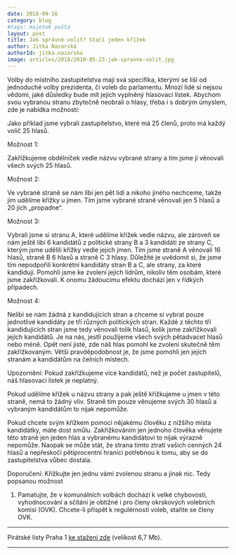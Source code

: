 ```yaml
---
date: 2018-09-16
category: blog
#tags: majetek pošta
layout: post
title: Jak správně volit? Stačí jeden křížek
author: Jitka Nazarská
authorId: jitka.nazarska
image: articles/2018/2018-05-23-jak-spravne-volit.jpg
---
```


Volby do místního zastupitelstva mají svá specifika, kterými se liší od
jednoduché volby prezidenta, či voleb do parlamentu. Mnozí lidé si nejsou
vědomi, jaké důsledky bude mít jejich vyplněný hlasovací lístek.  Abychom
svou vybranou stranu zbytečně neobrali o hlasy, třeba i s&nbsp;dobrým úmyslem,
zde je nabídka možností:

Jako příklad jsme vybrali zastupitelstvo, které má 25 členů, proto má každý
volič 25&nbsp;hlasů.

Možnost&nbsp;1:

Zakřížkujeme obdélníček vedle názvu vybrané strany a tím jsme jí věnovali
všech svých 25&nbsp;hlasů.

Možnost&nbsp;2:

Ve vybrané straně se nám líbí jen pět lidí a nikoho jiného nechceme, takže
jim udělíme křížky u&nbsp;jmen. Tím jsme vybrané straně věnovali jen 5 hlasů a 20
jich „propadne“.

Možnost&nbsp;3:

Vybrali jsme si stranu A, které udělíme křížek vedle názvu, ale zároveň se
nám ještě líbí 6 kandidátů z politické strany B a 3 kandidáti ze strany C,
kterým jsme udělili křížky vedle jejich jmen. Tím jsme straně A věnovali 16&nbsp;
hlasů, straně B 6&nbsp;hlasů a straně C 3&nbsp;hlasy. Důležité je uvědomit si, že jsme
tím nepodpořili konkrétní kandidáty stran B a C, ale strany, za které
kandidují. Pomohli jsme ke zvolení jejich lídrům, nikoliv těm osobám, které
jsme zakřížkovali. K onomu žádoucímu efektu dochází jen v řídkých případech.

Možnost&nbsp;4:

Nelíbí se nám žádná z&nbsp;kandidujících stran a chceme si vybrat pouze
jednotlivé kandidáty ze tří různých politických stran. Každé z těchto tří
kandidujících stran jsme tedy věnovali tolik hlasů, kolik jsme zakřížkovali
jejích kandidátů. Je na nás, jestli použijeme všech svých pětadvacet hlasů
nebo méně. Opět není jisté, zde náš hlas pomohl ke zvolení skutečně těm
zakřížkovaným. Větší pravděpodobnost je, že jsme pomohli jen jejich stranám
a kandidátům na čelních místech.

Upozornění:
Pokud zakřížkujeme více kandidátů, než je počet zastupitelů, náš hlasovací
lístek je neplatný.

Pokud udělíme křížek u názvu strany a pak ještě křížkujeme u jmen v této
straně, nemá to žádný vliv. Straně tím pouze věnujeme svých 30 hlasů a
vybraným kandidátům to nijak nepomůže.

Pokud chcete svým křížkem pomoci nějakému člověku z&nbsp;nižšího místa
kandidátky, máte dost smůlu. Zakřížkováním jen jednoho člověka věnujete této
straně jen jeden hlas a vybranému kandidátovi to nijak výrazně nepomůže.
Naopak se může stát, že strana tímto ztratí vašich cenných 24 hlasů a
nepřeskočí pětiprocentní hranici potřebnou k tomu, aby se do zastupitelstva
vůbec dostala.

Doporučení:
Křížkujte jen jednu vámi zvolenou stranu a jinak nic. Tedy popsanou možnost&nbsp;
1. Pamatujte, že v komunálních volbách dochází k&nbsp;velké chybovosti,
vyhodnocování a sčítání je  obtížné i pro členy okrskových volebních komisí 
(OVK). Chcete-li přispět k&nbsp;regulérnosti voleb, staňte se členy OVK.


---

Pirátské listy Praha 1 [ke stažení zde](/assets/pdf/pha-1-ii-metroplan.pdf) (velikost 6,7 Mb).

- - -
